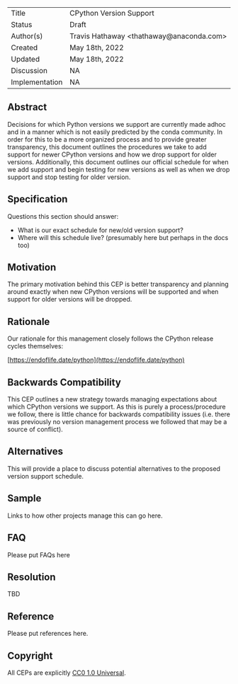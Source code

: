 <table>
<tr><td> Title </td><td> CPython Version Support </td>
<tr><td> Status </td><td> Draft </td></tr>
<tr><td> Author(s) </td><td> Travis Hathaway &lt;thathaway@anaconda.com&gt;</td></tr>
<tr><td> Created </td><td> May 18th, 2022</td></tr>
<tr><td> Updated </td><td> May 18th, 2022</td></tr>
<tr><td> Discussion </td><td> NA </td></tr>
<tr><td> Implementation </td><td> NA </td></tr>
</table>

## Abstract

Decisions for which Python versions we support are currently made adhoc and in a manner
which is not easily predicted by the conda community. In order for this to be a more organized
process and to provide greater transparency, this document outlines the procedures we take to
add support for newer CPython versions and how we drop support for older versions. Additionally,
this document outlines our official schedule for when we add support and begin testing for new
versions as well as when we drop support and stop testing for older version.

## Specification

Questions this section should answer:

- What is our exact schedule for new/old version support?
- Where will this schedule live? (presumably here but perhaps in the docs too)

## Motivation

The primary motivation behind this CEP is better transparency and planning around exactly
when new CPython versions will be supported and when support for older versions will be dropped.

## Rationale 

Our rationale for this management closely follows the CPython release cycles themselves:

[https://endoflife.date/python](https://endoflife.date/python)

## Backwards Compatibility

This CEP outlines a new strategy towards managing expectations about which CPython versions
we support. As this is purely a process/procedure we follow, there is little chance for
backwards compatibility issues (i.e. there was previously no version management process
we followed that may be a source of conflict).

## Alternatives

This will provide a place to discuss potential alternatives to the proposed version
support schedule.

## Sample

Links to how other projects manage this can go here.

## FAQ

Please put FAQs here

## Resolution

TBD

## Reference

Please put references here.


## Copyright

All CEPs are explicitly [CC0 1.0 Universal](https://creativecommons.org/publicdomain/zero/1.0/).
